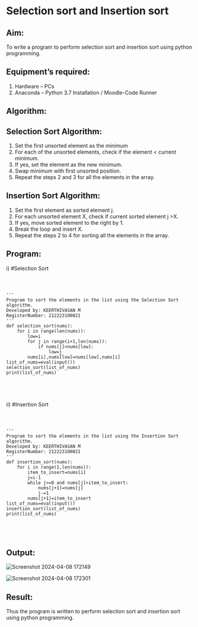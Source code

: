 # Selection sort and Insertion sort
## Aim:
To write a program to perform selection sort and insertion sort using python programming.
## Equipment’s required:
1.	Hardware – PCs
2.	Anaconda – Python 3.7 Installation / Moodle-Code Runner
## Algorithm:
## Selection Sort Algorithm:
1.	Set the first unsorted element as the minimum
2.	For each of the unsorted elements, check if the element < current minimum.
3.	If yes, set the element as the new minimum.
4.	Swap minimum with first unsorted position.
5.	Repeat the steps 2 and 3 for all the elements in the array.
## Insertion Sort Algorithm:
1.	Set the first element as sorted element j.
2.	For each unsorted element X, check if current sorted element j >X.
3.	If yes, move sorted element to the right by 1.
4.	Break the loop and insert X.
5.	Repeat the steps 2 to 4 for sorting all the elements in the array.
## Program:
i)	#Selection Sort
```



''' 
Program to sort the elements in the list using the Selection Sort algorithm.
Developed by: KEERTHIVASAN M
RegisterNumber: 212223100021
'''
def selection_sort(nums):
    for i in range(len(nums)):
        low=i
        for j in range(i+1,len(nums)):
            if nums[j]<nums[low]:
                low=j
        nums[i],nums[low]=nums[low],nums[i]
list_of_nums=eval(input())
selection_sort(list_of_nums)
print(list_of_nums)
    
    
    


```
ii)	#Insertion Sort
```



''' 
Program to sort the elements in the list using the Insertion Sort algorithm.
Developed by: KEERTHIVASAN M
RegisterNumber: 212223100021
'''
def insertion_sort(nums):
    for i in range(1,len(nums)):
        item_to_insert=nums[i]
        j=i-1
        while j>=0 and nums[j]>item_to_insert:
            nums[j+1]=nums[j]
            j-=1
        nums[j+1]=item_to_insert
list_of_nums=eval(input())
insertion_sort(list_of_nums)
print(list_of_nums)
    
    



```

## Output:
![Screenshot 2024-04-08 172149](https://github.com/rdxkeerthi/Sorting-Algorithms/assets/147473120/779563b2-0284-4a20-a5f3-fccf7fc6ec18)

![Screenshot 2024-04-08 172301](https://github.com/rdxkeerthi/Sorting-Algorithms/assets/147473120/13eaadcc-9978-4649-b470-1b30098a8c90)


## Result:
Thus the program is written to perform selection sort and insertion sort using python programming.
